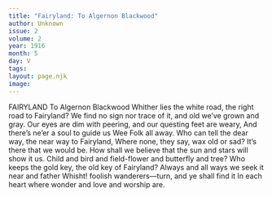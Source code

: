 ```yaml
---
title: "Fairyland: To Algernon Blackwood"
author: Unknown
issue: 2
volume: 2
year: 1916
month: 5
day: V
tags:
layout: page.njk
image:
---
```

FAIRYLAND    To Algernon Blackwood    Whither lies the white road, the right road to Fairyland?    We find no sign nor trace of it, and old we’ve grown and gray.    Our eyes are dim with peering, and our questing feet are weary,    And there’s ne’er a soul to guide us Wee Folk all away.    Who can tell the dear way, the near way to Fairyland,    Where none, they say, wax old or sad? It’s there that we would be.    How shall we believe that the sun and stars will show it us.    Child and bird and field-flower and butterfly and tree?    Who keeps the gold key, the old key of Fairyland?    Always and all ways we seek it near and father    Whisht! foolish wanderers—turn, and ye shall find it    In each heart where wonder and love and worship are. 


